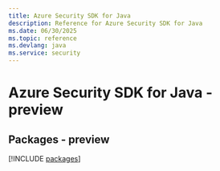 ```yaml
---
title: Azure Security SDK for Java
description: Reference for Azure Security SDK for Java
ms.date: 06/30/2025
ms.topic: reference
ms.devlang: java
ms.service: security
---
```

# Azure Security SDK for Java - preview
## Packages - preview
[!INCLUDE [packages](security-index.md)]
